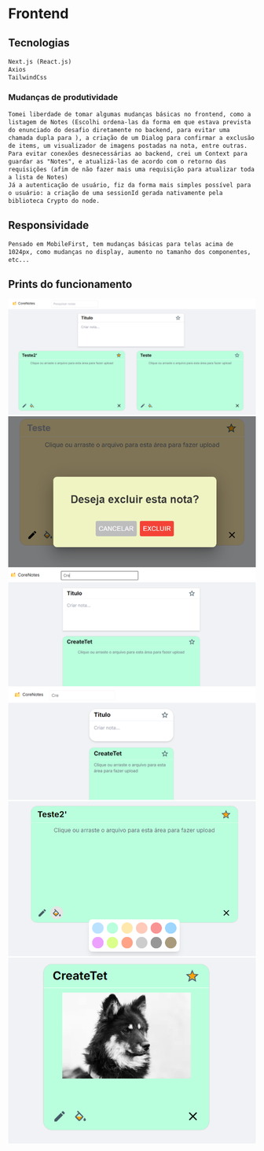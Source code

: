 # Frontend

## Tecnologias

    Next.js (React.js)
    Axios
    TailwindCss

### Mudanças de produtividade

    Tomei liberdade de tomar algumas mudanças básicas no frontend, como a listagem de Notes (Escolhi ordena-las da forma em que estava prevista do enunciado do desafio diretamente no backend, para evitar uma chamada dupla para ), a criação de um Dialog para confirmar a exclusão de items, um visualizador de imagens postadas na nota, entre outras.
    Para evitar conexões desnecessárias ao backend, crei um Context para guardar as "Notes", e atualizá-las de acordo com o retorno das requisições (afim de não fazer mais uma requisição para atualizar toda a lista de Notes)
    Já a autenticação de usuário, fiz da forma mais simples possível para o usuário: a criação de uma sessionId gerada nativamente pela biblioteca Crypto do node.

## Responsividade

    Pensado em MobileFirst, tem mudanças básicas para telas acima de 1024px, como mudanças no display, aumento no tamanho dos componentes, etc...

## Prints do funcionamento

![alt text](/readme-files/image.png)
![alt text](/readme-files/image-1.png)
![alt text](/readme-files/image-2.png)
![alt text](/readme-files/image-3.png)
![alt text](/readme-files/image-4.png)
![alt text](image.png)

